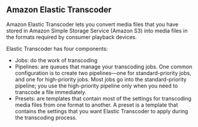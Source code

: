 ## Amazon Elastic Transcoder
Amazon Elastic Transcoder lets you convert media files that you have stored in Amazon Simple Storage Service (Amazon S3) into media files in the formats required by consumer playback devices.

Elastic Transcoder has four components:
- Jobs: do the work of transcoding
- Pipelines: are queues that manage your transcoding jobs. One common configuration is to create two pipelines—one for standard-priority jobs, and one for high-priority jobs. Most jobs go into the standard-priority pipeline; you use the high-priority pipeline only when you need to transcode a file immediately.
- Presets: are templates that contain most of the settings for transcoding media files from one format to another. A preset is a template that contains the settings that you want Elastic Transcoder to apply during the transcoding process.
